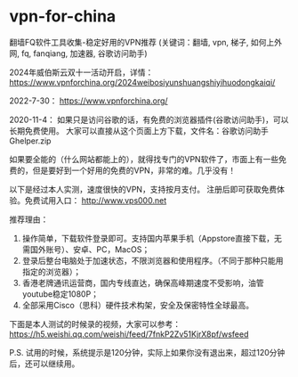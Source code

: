 # vpn-for-china
翻墙FQ软件工具收集-稳定好用的VPN推荐
(关键词：翻墙, vpn, 梯子, 如何上外网, fq, fanqiang, 加速器, 谷歌访问助手)

2024年威伯斯云双十一活动开启，详情：
https://www.vpnforchina.org/2024weibosiyunshuangshiyihuodongkaiqi/

2022-7-30：
https://www.vpnforchina.org/

2020-11-4：
如果只是访问谷歌的话，有免费的浏览器插件(谷歌访问助手)，可以长期免费使用。
大家可以直接从这个页面上方下载，文件名：谷歌访问助手Ghelper.zip


如果要全能的（什么网站都能上的），就得找专门的VPN软件了，市面上有一些免费的，但是要好到一个好用的免费的VPN，非常的难。几乎没有！

以下是经过本人实测，速度很快的VPN，支持按月支付。
注册后即可获取免费体验。免费试用入口：
http://www.vps000.net

推荐理由：
1. 操作简单，下载软件登录即可。支持国内苹果手机（Appstore直接下载，无需国外账号）、安卓、PC，MacOS；
2. 登录后整台电脑处于加速状态，不限浏览器和使用程序。（不同于那种只能用指定的浏览器）；
3. 香港老牌通讯运营商，国内专线直达，确保高峰期速度不受影响，油管youtube稳定1080P；
4. 全部采用Cisco（思科）硬件技术构架，安全及保密特性全球最高。

下面是本人测试的时候录的视频，大家可以参考：
https://h5.weishi.qq.com/weishi/feed/7fnkP2Zv51KjrX8pf/wsfeed

P.S. 试用的时候，系统提示是120分钟，实际上如果你没有退出来，超过120分钟后，还可以继续用。

